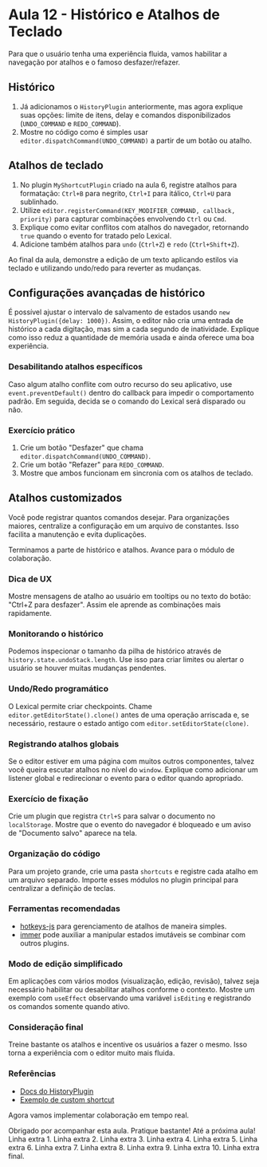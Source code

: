 # Aula 12 - Histórico e Atalhos de Teclado

Para que o usuário tenha uma experiência fluida, vamos habilitar a navegação por atalhos e o famoso desfazer/refazer.

## Histórico
1. Já adicionamos o `HistoryPlugin` anteriormente, mas agora explique suas opções: limite de itens, delay e comandos disponibilizados (`UNDO_COMMAND` e `REDO_COMMAND`).
2. Mostre no código como é simples usar `editor.dispatchCommand(UNDO_COMMAND)` a partir de um botão ou atalho.

## Atalhos de teclado
1. No plugin `MyShortcutPlugin` criado na aula 6, registre atalhos para formatação: `Ctrl+B` para negrito, `Ctrl+I` para itálico, `Ctrl+U` para sublinhado.
2. Utilize `editor.registerCommand(KEY_MODIFIER_COMMAND, callback, priority)` para capturar combinações envolvendo `Ctrl` ou `Cmd`.
3. Explique como evitar conflitos com atalhos do navegador, retornando `true` quando o evento for tratado pelo Lexical.
4. Adicione também atalhos para `undo` (`Ctrl+Z`) e `redo` (`Ctrl+Shift+Z`).

Ao final da aula, demonstre a edição de um texto aplicando estilos via teclado e utilizando undo/redo para reverter as mudanças.

## Configurações avançadas de histórico
É possível ajustar o intervalo de salvamento de estados usando `new HistoryPlugin({delay: 1000})`. Assim, o editor não cria uma entrada de histórico a cada digitação, mas sim a cada segundo de inatividade. Explique como isso reduz a quantidade de memória usada e ainda oferece uma boa experiência.

### Desabilitando atalhos específicos
Caso algum atalho conflite com outro recurso do seu aplicativo, use `event.preventDefault()` dentro do callback para impedir o comportamento padrão. Em seguida, decida se o comando do Lexical será disparado ou não.

### Exercício prático
1. Crie um botão "Desfazer" que chama `editor.dispatchCommand(UNDO_COMMAND)`.
2. Crie um botão "Refazer" para `REDO_COMMAND`.
3. Mostre que ambos funcionam em sincronia com os atalhos de teclado.

## Atalhos customizados
Você pode registrar quantos comandos desejar. Para organizações maiores, centralize a configuração em um arquivo de constantes. Isso facilita a manutenção e evita duplicações.

Terminamos a parte de histórico e atalhos. Avance para o módulo de colaboração.

### Dica de UX
Mostre mensagens de atalho ao usuário em tooltips ou no texto do botão: "Ctrl+Z para desfazer". Assim ele aprende as combinações mais rapidamente.

### Monitorando o histórico
Podemos inspecionar o tamanho da pilha de histórico através de `history.state.undoStack.length`. Use isso para criar limites ou alertar o usuário se houver muitas mudanças pendentes.

### Undo/Redo programático
O Lexical permite criar checkpoints. Chame `editor.getEditorState().clone()` antes de uma operação arriscada e, se necessário, restaure o estado antigo com `editor.setEditorState(clone)`.

### Registrando atalhos globais
Se o editor estiver em uma página com muitos outros componentes, talvez você queira escutar atalhos no nível do `window`. Explique como adicionar um listener global e redirecionar o evento para o editor quando apropriado.

### Exercício de fixação
Crie um plugin que registra `Ctrl+S` para salvar o documento no `localStorage`. Mostre que o evento do navegador é bloqueado e um aviso de "Documento salvo" aparece na tela.

### Organização do código
Para um projeto grande, crie uma pasta `shortcuts` e registre cada atalho em um arquivo separado. Importe esses módulos no plugin principal para centralizar a definição de teclas.

### Ferramentas recomendadas
- [hotkeys-js](https://github.com/jaywcjlove/hotkeys) para gerenciamento de atalhos de maneira simples.
- [immer](https://github.com/immerjs/immer) pode auxiliar a manipular estados imutáveis se combinar com outros plugins.

### Modo de edição simplificado
Em aplicações com vários modos (visualização, edição, revisão), talvez seja necessário habilitar ou desabilitar atalhos conforme o contexto. Mostre um exemplo com `useEffect` observando uma variável `isEditing` e registrando os comandos somente quando ativo.

### Consideração final
Treine bastante os atalhos e incentive os usuários a fazer o mesmo. Isso torna a experiência com o editor muito mais fluida.

### Referências
- [Docs do HistoryPlugin](https://lexical.dev/docs/plugins/history)
- [Exemplo de custom shortcut](https://lexical.dev/docs/how-to/#handling-keyboard-commands)

Agora vamos implementar colaboração em tempo real.

Obrigado por acompanhar esta aula.
Pratique bastante!
Até a próxima aula!
Linha extra 1.
Linha extra 2.
Linha extra 3.
Linha extra 4.
Linha extra 5.
Linha extra 6.
Linha extra 7.
Linha extra 8.
Linha extra 9.
Linha extra 10.
Linha extra final.
